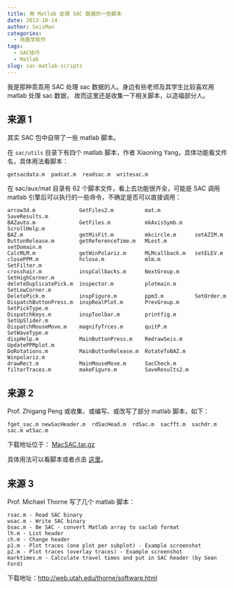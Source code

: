 ```yaml
---
title: 用 Matlab 处理 SAC 数据的一些脚本
date: 2013-10-14
author: SeisMan
categories:
  - 地震学软件
tags:
  - SAC技巧
  - Matlab
slug: sac-matlab-scripts
---
```


我是那种乖乖用 SAC 处理 sac 数据的人。身边有些老师及其学生比较喜欢用 matlab 处理 sac 数据，
故而这里还是收集一下相关脚本，以造福部分人。

<!--more-->

## 来源 1

其实 SAC 包中自带了一些 matlab 脚本。

在 `sac/utils` 目录下有四个 matlab 脚本，作者 Xiaoning Yang，具体功能看文件名，具体用法看脚本：

    getsacdata.m  padcat.m  readsac.m  writesac.m

在 sac/aux/mat 目录有 62 个脚本文件，看上去功能很齐全，可能是 SAC 调用 matlab 引擎后可以执行的一些命令，不确定是否可以直接调用：

    arrow3d.m              GetFiles2.m          mat.m           SaveResults.m
    BAZauto.m              GetFiles.m           mkAxisSymb.m    ScrollHelp.m
    BAZ.m                  getMisFit.m          mkcircle.m      setAZIM.m
    ButtonRelease.m        getReferenceTime.m   MLest.m         setDomain.m
    CalcMLM.m              getWinPolariz.m      MLMcallback.m   setELEV.m
    closePPM.m             hclose.m             mlm.m           SetFilter.m
    crosshair.m            inspCallbacks.m      NextGroup.m     SetHighCorner.m
    deleteDuplicatePick.m  inspector.m          plotmain.m      SetLowCorner.m
    DeletePick.m           inspFigure.m         ppm3.m          SetOrder.m
    DispatchButtonPress.m  inspRealPlot.m       PrevGroup.m     SetPickType.m
    DispatchKeys.m         inspToolbar.m        printfig.m      SetUpSlider.m
    DispatchMouseMove.m    magnifyTrces.m       quitP.m         SetWaveType.m
    dispHelp.m             MainButtonPress.m    RedrawSeis.m    UpdatePPMplot.m
    DoRotations.m          MainButtonRelease.m  RotateToBAZ.m   Winpolariz.m
    drawRect.m             MainMouseMove.m      SacCheck.m
    filterTraces.m         makeFigure.m         SaveResults2.m

## 来源 2

Prof. Zhigang Peng 或收集、或编写、或改写了部分 matlab 脚本，如下：

    fget_sac.m newSacHeader.m  rdSacHead.m  rdSac.m  sacfft.m  sachdr.m  sac.m wtSac.m

下载地址位于： [MacSAC.tar.gz](http://geophysics.eas.gatech.edu/people/zpeng/Teaching/MatSAC.tar.gz)

具体用法可以看脚本或者点击 [这里](http://geophysics.eas.gatech.edu/classes/SAC/)。

## 来源 3

Prof. Michael Thorne 写了几个 matlab 脚本：

    rsac.m - Read SAC binary
    wsac.m - Write SAC binary
    bsac.m - Be SAC - convert Matlab array to saclab format
    lh.m - List header
    ch.m - Change header
    p1.m - Plot traces (one plot per subplot) - Example screenshot
    p2.m - Plot traces (overlay traces) - Example screenshot
    marktimes.m - Calculate travel times and put in SAC header (by Sean Ford)

下载地址：<http://web.utah.edu/thorne/software.html>
